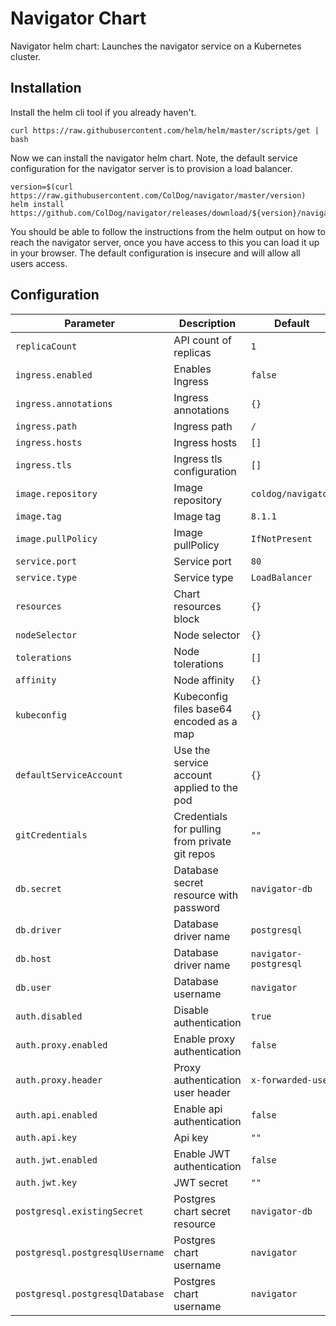 # Navigator Chart

Navigator helm chart: Launches the navigator service on a Kubernetes cluster.

## Installation

Install the helm cli tool if you already haven't.

    curl https://raw.githubusercontent.com/helm/helm/master/scripts/get | bash

Now we can install the navigator helm chart. Note, the default service
configuration for the navigator server is to provision a load balancer.

    version=$(curl https://raw.githubusercontent.com/ColDog/navigator/master/version)
    helm install https://github.com/ColDog/navigator/releases/download/${version}/navigator-${version}.tgz

You should be able to follow the instructions from the helm output on how to
reach the navigator server, once you have access to this you can load it up in
your browser. The default configuration is insecure and will allow all users
access.

## Configuration

Parameter | Description | Default
--------- | ----------- | -------
`replicaCount` | API count of replicas | `1` |
`ingress.enabled` | Enables Ingress  | `false`
`ingress.annotations` | Ingress annotations | `{}`
`ingress.path` | Ingress path | `/`
`ingress.hosts` | Ingress hosts | `[]`
`ingress.tls` | Ingress tls configuration | `[]`
`image.repository` | Image repository | `coldog/navigator`
`image.tag` | Image tag | `8.1.1`
`image.pullPolicy` | Image pullPolicy | `IfNotPresent`
`service.port` | Service port | `80`
`service.type` | Service type | `LoadBalancer`
`resources` | Chart resources block | `{}`
`nodeSelector` | Node selector | `{}`
`tolerations` | Node tolerations | `[]`
`affinity` | Node affinity |  `{}`
`kubeconfig` | Kubeconfig files base64 encoded as a map | `{}`
`defaultServiceAccount` | Use the service account applied to the pod | `{}`
`gitCredentials` | Credentials for pulling from private git repos | `""`
`db.secret` | Database secret resource with password | `navigator-db`
`db.driver` | Database driver name | `postgresql`
`db.host` | Database driver name | `navigator-postgresql`
`db.user` | Database username | `navigator`
`auth.disabled` | Disable authentication | `true`
`auth.proxy.enabled` | Enable proxy authentication | `false`
`auth.proxy.header` | Proxy authentication user header | `x-forwarded-user`
`auth.api.enabled` | Enable api authentication | `false`
`auth.api.key` | Api key | `""`
`auth.jwt.enabled` | Enable JWT authentication | `false`
`auth.jwt.key` | JWT secret | `""`
`postgresql.existingSecret` | Postgres chart secret resource | `navigator-db`
`postgresql.postgresqlUsername` | Postgres chart username | `navigator`
`postgresql.postgresqlDatabase` | Postgres chart username | `navigator`
